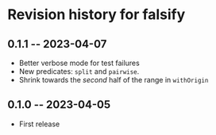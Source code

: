 # Revision history for falsify

## 0.1.1 -- 2023-04-07

* Better verbose mode for test failures
* New predicates: `split` and `pairwise`.
* Shrink towards the _second_ half of the range in `withOrigin`

## 0.1.0 -- 2023-04-05

* First release
